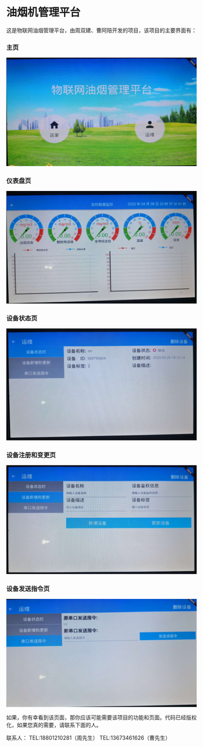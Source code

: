 # 油烟机管理平台
这是物联网油烟管理平台，由周双建、曹阿陪开发的项目，该项目的主要界面有：
### 主页
![第一页](WechatIMG216.jpeg)
### 仪表盘页
![第二页](WechatIMG217.jpeg)
### 设备状态页
![第三页](WechatIMG218.jpeg)
### 设备注册和变更页
![第四页](WechatIMG219.jpeg)
### 设备发送指令页
![第五页](WechatIMG220.jpeg)

如果，你有幸看到该页面，那你应该可能需要该项目的功能和页面。代码已经版权化，如果您真的需要，请联系下面的人。

联系人：
TEL:18801210281（周先生）
TEL:13673461626（曹先生）
